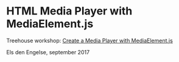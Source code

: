 # HTML Media Player with MediaElement.js
Treehouse workshop:
[Create a Media Player with MediaElement.js](https://teamtreehouse.com/library/create-a-media-player-with-mediaelementjs)

Els den Engelse, september 2017
